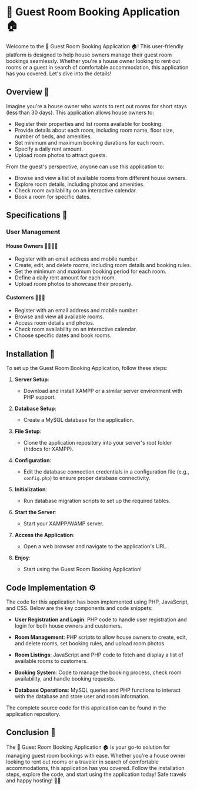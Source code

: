 # 🌟 Guest Room Booking Application 🏠

Welcome to the 🌟 Guest Room Booking Application 🏠! This user-friendly platform is designed to help house owners manage their guest room bookings seamlessly. Whether you're a house owner looking to rent out rooms or a guest in search of comfortable accommodation, this application has you covered. Let's dive into the details!

## Overview 📝

Imagine you're a house owner who wants to rent out rooms for short stays (less than 30 days). This application allows house owners to:

- Register their properties and list rooms available for booking.
- Provide details about each room, including room name, floor size, number of beds, and amenities.
- Set minimum and maximum booking durations for each room.
- Specify a daily rent amount.
- Upload room photos to attract guests.

From the guest's perspective, anyone can use this application to:

- Browse and view a list of available rooms from different house owners.
- Explore room details, including photos and amenities.
- Check room availability on an interactive calendar.
- Book a room for specific dates.

## Specifications 📌

### User Management

#### House Owners 👩‍🏫👨‍🏫
- Register with an email address and mobile number.
- Create, edit, and delete rooms, including room details and booking rules.
- Set the minimum and maximum booking period for each room.
- Define a daily rent amount for each room.
- Upload room photos to showcase their property.

#### Customers 👩‍👦‍👦
- Register with an email address and mobile number.
- Browse and view all available rooms.
- Access room details and photos.
- Check room availability on an interactive calendar.
- Choose specific dates and book rooms.

## Installation 🚀

To set up the Guest Room Booking Application, follow these steps:

1. **Server Setup**:
   - Download and install XAMPP or a similar server environment with PHP support.

2. **Database Setup**:
   - Create a MySQL database for the application.

3. **File Setup**:
   - Clone the application repository into your server's root folder (htdocs for XAMPP).

4. **Configuration**:
   - Edit the database connection credentials in a configuration file (e.g., `config.php`) to ensure proper database connectivity.

5. **Initialization**:
   - Run database migration scripts to set up the required tables.

6. **Start the Server**:
   - Start your XAMPP/WAMP server.

7. **Access the Application**:
   - Open a web browser and navigate to the application's URL.

8. **Enjoy**:
   - Start using the Guest Room Booking Application!

## Code Implementation ⚙️

The code for this application has been implemented using PHP, JavaScript, and CSS. Below are the key components and code snippets:

- **User Registration and Login**: PHP code to handle user registration and login for both house owners and customers.

- **Room Management**: PHP scripts to allow house owners to create, edit, and delete rooms, set booking rules, and upload room photos.

- **Room Listings**: JavaScript and PHP code to fetch and display a list of available rooms to customers.

- **Booking System**: Code to manage the booking process, check room availability, and handle booking requests.

- **Database Operations**: MySQL queries and PHP functions to interact with the database and store user and room information.

The complete source code for this application can be found in the application repository.

## Conclusion 🎉

The 🌟 Guest Room Booking Application 🏠 is your go-to solution for managing guest room bookings with ease. Whether you're a house owner looking to rent out rooms or a traveler in search of comfortable accommodations, this application has you covered. Follow the installation steps, explore the code, and start using the application today! Safe travels and happy hosting! 🚀🏡
